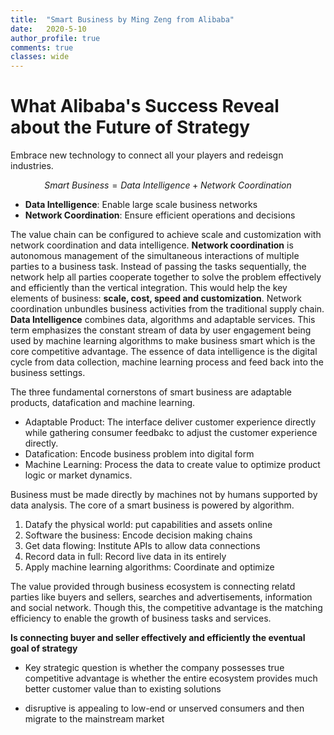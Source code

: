 ```yaml
---
title:  "Smart Business by Ming Zeng from Alibaba"
date:   2020-5-10
author_profile: true
comments: true
classes: wide
---
```


# What Alibaba's Success Reveal about the Future of Strategy

Embrace new technology to connect all your players and redeisgn industries.

$$Smart\ Business = Data\ Intelligence + Network\  Coordination$$

- **Data Intelligence**: Enable large scale business networks
- **Network Coordination**: Ensure efficient operations and decisions

The value chain can be configured to achieve scale and customization with network coordination and data intelligence. **Network coordination** is autonomous management of the simultaneous interactions of multiple parties to a business task. Instead of passing the tasks sequentially, the network help all parties cooperate together to solve the problem effectively and efficiently than the vertical integration. This would help the key elements of business: **scale, cost, speed and customization**. Network coordination unbundles business activities from the traditional supply chain. **Data Intelligence** combines data, algorithms and adaptable services. This term emphasizes the constant stream of data by user engagement being used by machine learning algorithms to make business smart which is the core competitive advantage. The essence of data intelligence is the digital cycle from data collection, machine learning process and feed back into the business settings. 

The three fundamental cornerstons of smart business are adaptable products, datafication and machine learning.
- Adaptable Product: The interface deliver customer experience directly while gathering consumer feedbakc to adjust the customer experience directly.
- Datafication: Encode business problem into digital form
- Machine Learning: Process the data to create value to optimize product logic or market dynamics.

Business must be made directly by machines not by humans supported by data analysis. The core of a smart business is powered by algorithm. 
1. Datafy the physical world: put capabilities and assets online
2. Software the business: Encode decision making chains
3. Get data flowing: Institute APIs to allow data connections
4. Record data in full: Record live data in its entirely
5. Apply machine learning algorithms: Coordinate and optimize

The value provided through business ecosystem is connecting relatd parties like buyers and sellers, searches and advertisements, information and social network. Though this, the competitive advantage is the matching efficiency to enable the growth of business tasks and services.

**Is connecting buyer and seller effectively and efficiently the eventual goal of strategy**

- Key strategic question is whether the company possesses true competitive advantage is whether the entire ecosystem provides much better customer value than to existing solutions

- disruptive is appealing to low-end or unserved consumers and then migrate to the mainstream market








